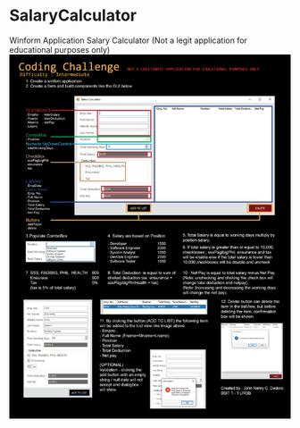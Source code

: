 # SalaryCalculator
Winform Application Salary Calculator
(Not a legit application for educational purposes only)
![Instructions](/codingChallenge.png)
